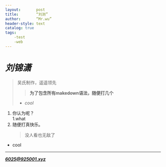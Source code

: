 ```yaml
---
layout:       post
title:        “刘测”
author:       “Mr.wu”
header-style: text
catalog: true
tags:
    -test
    -web
---
```


# ***刘锦潇***
> 吴氏制作，遥遥领先
> 
>>**为了包含所有makedown语法，随便打几个**
> - *cool*  

1. 你认为呢？  
    1.what
2. 随便打真快乐。  
    >没人看也无敌了  

* cool  
***
***<6025@925001.xyz>***
